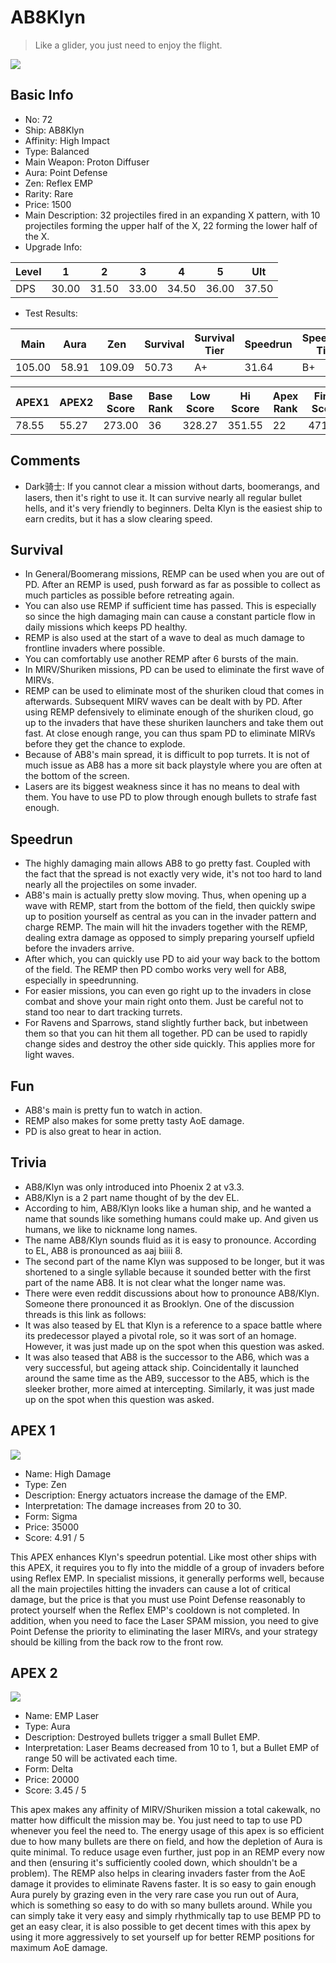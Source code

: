 # AB8Klyn

> Like a glider, you just need to enjoy the flight.

<img src="/ships/ship_72.png" style={{zoom:1}}/>

## Basic Info

- No: 72
- Ship: AB8Klyn
- Affinity: High Impact
- Type: Balanced
- Main Weapon: Proton Diffuser
- Aura: Point Defense
- Zen: Reflex EMP
- Rarity: Rare
- Price: 1500
- Main Description: 32 projectiles fired in an expanding X pattern, with 10 projectiles forming the upper half of the X, 22 forming the lower half of the X.
- Upgrade Info: 

| Level | 1 | 2 | 3 | 4 | 5 | Ult |
|--|--|--|--|--|--|--|
| DPS | 30.00 | 31.50 | 33.00 | 34.50 | 36.00 | 37.50 |

- Test Results: 

| Main | Aura | Zen | Survival | Survival Tier | Speedrun | Speedrun Tier | Fun | Fun Tier |
|--|--|--|--|--|--|--|--|--|
| 105.00 | 58.91 | 109.09 | 50.73 | A+ | 31.64 | B+ | 37.09 | B+ |

| APEX1 | APEX2 | Base Score | Base Rank | Low Score | Hi Score | Apex Rank | Final Score | FinalRank |
|--|--|--|--|--|--|--|--|--|
| 78.55 | 55.27 | 273.00 | 36 | 328.27 | 351.55 | 22 | 471.00 | 20 |

## Comments

- Dark骑士: If you cannot clear a mission without darts, boomerangs, and lasers, then it's right to use it. It can survive nearly all regular bullet hells, and it's very friendly to beginners. Delta Klyn is the easiest ship to earn credits, but it has a slow clearing speed.

## Survival

- In General/Boomerang missions, REMP can be used when you are out of PD. After an REMP is used, push forward as far as possible to collect as much particles as possible before retreating again.
- You can also use REMP if sufficient time has passed. This is especially so since the high damaging main can cause a constant particle flow in daily missions which keeps PD healthy.
- REMP is also used at the start of a wave to deal as much damage to frontline invaders where possible.
- You can comfortably use another REMP after 6 bursts of the main.
- In MIRV/Shuriken missions, PD can be used to eliminate the first wave of MIRVs.
- REMP can be used to eliminate most of the shuriken cloud that comes in afterwards. Subsequent MIRV waves can be dealt with by PD. After using REMP defensively to eliminate enough of the shuriken cloud, go up to the invaders that have these shuriken launchers and take them out fast. At close enough range, you can thus spam PD to eliminate MIRVs before they get the chance to explode.
- Because of AB8's main spread, it is difficult to pop turrets. It is not of much issue as AB8 has a more sit back playstyle where you are often at the bottom of the screen.
- Lasers are its biggest weakness since it has no means to deal with them. You have to use PD to plow through enough bullets to strafe fast enough.

## Speedrun

- The highly damaging main allows AB8 to go pretty fast. Coupled with the fact that the spread is not exactly very wide, it's not too hard to land nearly all the projectiles on some invader.
- AB8's main is actually pretty slow moving. Thus, when opening up a wave with REMP, start from the bottom of the field, then quickly swipe up to position yourself as central as you can in the invader pattern and charge REMP. The main will hit the invaders together with the REMP, dealing extra damage as opposed to simply preparing yourself upfield before the invaders arrive.
- After which, you can quickly use PD to aid your way back to the bottom of the field. The REMP then PD combo works very well for AB8, especially in speedrunning.
- For easier missions, you can even go right up to the invaders in close combat and shove your main right onto them. Just be careful not to stand too near to dart tracking turrets.
- For Ravens and Sparrows, stand slightly further back, but inbetween them so that you can hit them all together. PD can be used to rapidly change sides and destroy the other side quickly. This applies more for light waves.

## Fun

- AB8's main is pretty fun to watch in action.
- REMP also makes for some pretty tasty AoE damage.
- PD is also great to hear in action.

## Trivia

- AB8/Klyn was only introduced into Phoenix 2 at v3.3.
- AB8/Klyn is a 2 part name thought of by the dev EL.
- According to him, AB8/Klyn looks like a human ship, and he wanted a name that sounds like something humans could make up. And given us humans, we like to nickname long names.
- The name AB8/Klyn sounds fluid as it is easy to pronounce. According to EL, AB8 is pronounced as aaj biiii 8.
- The second part of the name Klyn was supposed to be longer, but it was shortened to a single syllable because it sounded better with the first part of the name AB8. It is not clear what the longer name was.
- There were even reddit discussions about how to pronounce AB8/Klyn. Someone there pronounced it as Brooklyn. One of the discussion threads is this link as follows:
- It was also teased by EL that Klyn is a reference to a space battle where its predecessor played a pivotal role, so it was sort of an homage. However, it was just made up on the spot when this question was asked.
- It was also teased that AB8 is the successor to the AB6, which was a very successful, but ageing attack ship. Coincidentally it launched around the same time as the AB9, successor to the AB5, which is the sleeker brother, more aimed at intercepting. Similarly, it was just made up on the spot when this question was asked.

## APEX 1

<img src="/ships/ship_72_apex_1.png" style={{zoom:1}}/>

- Name: High Damage
- Type: Zen
- Description: Energy actuators increase the damage of the EMP.
- Interpretation: The damage increases from 20 to 30.
- Form: Sigma
- Price: 35000
- Score: 4.91 / 5

This APEX enhances Klyn's speedrun potential. Like most other ships with this APEX, it requires you to fly into the middle of a group of invaders before using Reflex EMP. In specialist missions, it generally performs well, because all the main projectiles hitting the invaders can cause a lot of critical damage, but the price is that you must use Point Defense reasonably to protect yourself when the Reflex EMP's cooldown is not completed. In addition, when you need to face the Laser SPAM mission, you need to give Point Defense the priority to eliminating the laser MIRVs, and your strategy should be killing from the back row to the front row.

## APEX 2

<img src="/ships/ship_72_apex_2.png" style={{zoom:1}}/>

- Name: EMP Laser
- Type: Aura
- Description: Destroyed bullets trigger a small Bullet EMP.
- Interpretation: Laser Beams decreased from 10 to 1, but a Bullet EMP of range 50 will be activated each time.
- Form: Delta
- Price: 20000
- Score: 3.45 / 5

This apex makes any affinity of MIRV/Shuriken mission a total cakewalk, no matter how difficult the mission may be. You just need to tap to use PD whenever you feel the need to. The energy usage of this apex is so efficient due to how many bullets are there on field, and how the depletion of Aura is quite minimal. To reduce usage even further, just pop in an REMP every now and then (ensuring it's sufficiently cooled down, which shouldn't be a problem). The REMP also helps in clearing invaders faster from the AoE damage it provides to eliminate Ravens faster. It is so easy to gain enough Aura purely by grazing even in the very rare case you run out of Aura, which is something so easy to do with so many bullets around. While you can simply take it very easy and simply rhythmically tap to use BEMP PD to get an easy clear, it is also possible to get decent times with this apex by using it more aggressively to set yourself up for better REMP positions for maximum AoE damage.
